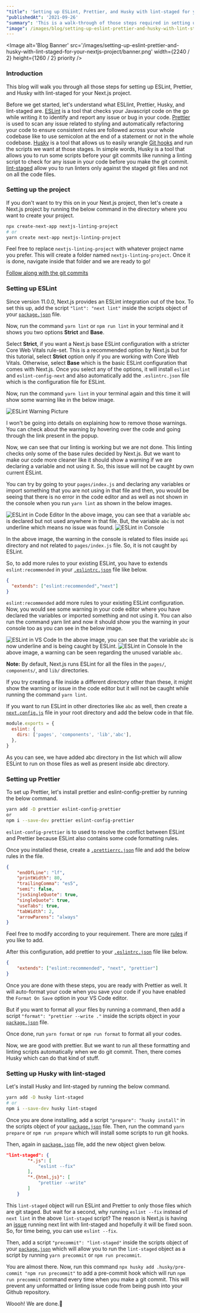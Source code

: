 ```yaml
---
"title": 'Setting up ESLint, Prettier, and Husky with lint-staged for your Next.js Project'
"publishedAt": '2021-09-26'
"summary": 'This is a walk-through of those steps required in setting up ESLint, Prettier, and Husky with lint-staged for a Next.js project'
"image": /images/blog/setting-up-eslint-prettier-and-husky-with-lint-staged-for-your-nextjs-project/banner.png
---
```


<Image
	alt='Blog Banner'
	src='/images/setting-up-eslint-prettier-and-husky-with-lint-staged-for-your-nextjs-project/banner.png'
	width={2240 / 2}
	height={1260 / 2}
	priority
/>

### Introduction

This blog will walk you through all those steps for setting up ESLint, Prettier, and Husky with lint-staged for your Next.js project.

Before we get started, let's understand what ESLlint, Prettier, Husky, and lint-staged are. [ESLint](https://eslint.org/) is a tool that checks your Javascript code on the go while writing it to identify and report any issue or bug in your code. [Prettier](https://prettier.io/) is used to scan any issue related to styling and automatically refactoring your code to ensure consistent rules are followed across your whole codebase like to use semicolon at the end of a statement or not in the whole codebase. [Husky](https://github.com/typicode/husky) is a tool that allows us to easily wrangle [Git hooks](https://git-scm.com/docs/githooks) and run the scripts we want at those stages. In simple words, Husky is a tool that allows you to run some scripts before your git commits like running a linting script to check for any issue in your code before you make the git commit. [lint-staged](https://github.com/okonet/lint-staged) allow you to run linters only against the staged git files and not on all the code files.

### Setting up the project

If you don't want to try this on in your Next.js project, then let's create a Next.js project by running the below command in the directory where you want to create your project.

```bash
npx create-next-app nextjs-linting-project
# or
yarn create next-app nextjs-linting-project
```

Feel free to replace `nextjs-linting-project` with whatever project name you prefer.
This will create a folder named `nextjs-linting-project`. Once it is done, navigate inside that folder and we are ready to go!

[Follow along with the git commits](https://github.com/niteshseram/nextjs-linting-project/commit/498b1419459f0c79d2850956cc360bd77f57ebc4)

### Setting up ESLint

Since version 11.0.0, Next.js provides an ESLint integration out of the box. To set this up, add the script `"lint": "next lint"` inside the scripts object of your [`package.json`](https://github.com/niteshseram/nextjs-linting-project/blob/498b1419459f0c79d2850956cc360bd77f57ebc4/package.json#L9) file.

Now, run the command `yarn lint` or `npm run lint` in your terminal and it shows you two options **Strict** and **Base**.

Select **Strict**, if you want a Next.js base ESLint configuration with a stricter Core Web Vitals rule-set. This is a recommended option by Next.js but for this tutorial, select **Strict** option only if you are working with Core Web Vitals. Otherwise, select **Base** which is the basic ESLint configuration that comes with Next.js. Once you select any of the options, it will install `eslint` and `eslint-config-next` and also automatically add the `.eslintrc.json` file which is the configuration file for ESLint.

Now, run the command `yarn lint` in your terminal again and this time it will show some warning like in the below image.

<Image
	alt='ESLint Warning Picture'
	src='/images/setting-up-eslint-prettier-and-husky-with-lint-staged-for-your-nextjs-project/1.PNG'
	width={1123}
	height={199}
/>

I won't be going into details on explaining how to remove those warnings. You can check about the warning by hovering over the code and going through the link present in the popup.

Now, we can see that our linting is working but we are not done. This linting checks only some of the base rules decided by Next.js. But we want to make our code more cleaner like it should show a warning if we are declaring a variable and not using it. So, this issue will not be caught by own current ESLint.

You can try by going to your `pages/index.js` and declaring any variables or import something that you are not using in that file and then, you would be seeing that there is no error in the code editor and as well as not shown in the console when you run `yarn lint` as shown in the below images.

<Image
	alt='ESLint in Code Editor'
	src='/images/setting-up-eslint-prettier-and-husky-with-lint-staged-for-your-nextjs-project/2.PNG'
	width={994}
	height={563}
/>
In the above image, you can see that a variable `abc` is declared but not used anywhere
in that file. But, the variable `abc` is not underline which means no issue was found.
<Image
	alt='ESLint in Console'
	src='/images/setting-up-eslint-prettier-and-husky-with-lint-staged-for-your-nextjs-project/1.PNG'
	width={1123}
	height={199}
/>

In the above image, the warning in the console is related to files inside `api` directory and not related to `pages/index.js` file. So, it is not caught by ESLint.

So, to add more rules to your existing ESLint, you have to extends `eslint:recommended` in your [`.eslintrc.json`](https://github.com/niteshseram/nextjs-linting-project/blob/290db372928963f3b3aa094e80c9b533299401b2/.eslintrc.json#L2) file like below.

```json title="eslintrc.json"
{
  "extends": ["eslint:recommended","next"]
}
```

`eslint:recommended` add more rules to your existing ESLint configuration. Now, you would see some warning in your code editor where you have declared the variables or imported something and not using it. You can also run the command yarn lint and now it should show you the warning in your console too as you can see in the below image.

<Image
	alt='ESLint in VS Code'
	src='/images/setting-up-eslint-prettier-and-husky-with-lint-staged-for-your-nextjs-project/3.PNG'
	width={1032}
	height={555}
/>
In the above image, you can see that the variable `abc` is now underline and is being
caught by ESLint.
<Image
	alt='ESLint in Console'
	src='/images/setting-up-eslint-prettier-and-husky-with-lint-staged-for-your-nextjs-project/4.PNG'
	width={1110}
	height={312}
/>
In the above image, a warning can be seen regarding the unused variable `abc`.

**Note:** By default, Next.js runs ESLint for all the files in the `pages/`, `components/`, and `lib/` directories.

If you try creating a file inside a different directory other than these, it might show the warning or issue in the code editor but it will not be caught while running the command `yarn lint`.

If you want to run ESLint in other directories like `abc` as well, then create a [`next.config.js`](https://github.com/niteshseram/nextjs-linting-project/blob/b70b2a0fa1af16cf6da495acdc9d50a60462aa56/next.config.js) file in your root directory and add the below code in that file.

```js title="next.config.js"
module.exports = {
  eslint: {
    dirs: ['pages', 'components', 'lib','abc'],
  },
}
```

As you can see, we have added abc directory in the list which will allow ESLint to run on those files as well as present inside abc directory.

### Setting up Prettier

To set up Prettier, let's install prettier and eslint-config-prettier by running the below command.

```bash
yarn add -D prettier eslint-config-prettier
or
npm i --save-dev prettier eslint-config-prettier
```

`eslint-config-prettier` is to used to resolve the conflict between ESLint and Prettier because ESLint also contains some code formatting rules.

Once you installed these, create a [`.prettierrc.json`](https://github.com/niteshseram/nextjs-linting-project/blob/fed364b39693ae0abf45c6976a386a01b4d924af/.prettierrc.json) file and add the below rules in the file.

```json title=".prettierrc.json"
{
	"endOfLine": "lf",
	"printWidth": 80,
	"trailingComma": "es5",
	"semi": false,
	"jsxSingleQuote": true,
	"singleQuote": true,
	"useTabs": true,
	"tabWidth": 2,
	"arrowParens": "always"
}
```

Feel free to modify according to your requirement. There are more [rules](https://prettier.io/docs/en/options.html) if you like to add.

After this configuration, add prettier to your [`.eslintrc.json`](https://github.com/niteshseram/nextjs-linting-project/blob/fed364b39693ae0abf45c6976a386a01b4d924af/.eslintrc.json#L2) file like below.

```json title=".eslintrc.json"
{
	"extends": ["eslint:recommended", "next", "prettier"]
}
```

Once you are done with these steps, you are ready with Prettier as well. It will auto-format your code when you save your code if you have enabled the `Format On Save` option in your VS Code editor.

But if you want to format all your files by running a command, then add a script `"format": "prettier --write ."` inside the scripts object in your [`package.json`](https://github.com/niteshseram/nextjs-linting-project/blob/23cc3e506fdce610220ea54b605cba323ab6a3c5/package.json#L10) file.

Once done, run `yarn format` or `npm run format` to format all your codes.

Now, we are good with prettier. But we want to run all these formatting and linting scripts automatically when we do git commit. Then, there comes Husky which can do that kind of stuff.

### Setting up Husky with lint-staged

Let's install Husky and lint-staged by running the below command.

```bash
yarn add -D husky lint-staged
# or
npm i --save-dev husky lint-staged
```

Once you are done installing, add a script `"prepare": "husky install"` in the scripts object of your [`package.json`](https://github.com/niteshseram/nextjs-linting-project/blob/33deffaa7a2e88540b5d583d7614458802f26b66/package.json#L11) file. Then, run the command `yarn prepare` or `npm run prepare` which will install some scripts to run git hooks.

Then, again in [`package.json`](https://github.com/niteshseram/nextjs-linting-project/blob/411c201baeade8f51900e95d32ddf099db1587f8/package.json#L14-L21) file, add the new object given below.

```json title="package.json"
"lint-staged": {
		"*.js": [
			"eslint --fix"
		],
		"*.{html,js}": [
			"prettier --write"
		]
	}
```

This `lint-staged` object will run ESLint and Prettier to only those files which are git staged. But wait for a second, why running `eslint --fix` instead of `next lint` in the above `lint-staged` script? The reason is Next.js is having an [issue](https://github.com/vercel/next.js/issues/27997) running next lint with lint-staged and hopefully it will be fixed soon. So, for time being, you can use `eslint --fix`.

Then, add a script `"precommit": "lint-staged"` inside the scripts object of your [`package.json`](https://github.com/niteshseram/nextjs-linting-project/blob/411c201baeade8f51900e95d32ddf099db1587f8/package.json#L12) which will allow you to run the `lint-staged` object as a script by running `yarn precommit` or `npm run precommit`.

You are almost there. Now, run this command `npx husky add .husky/pre-commit "npm run precommit"` to add a pre-commit hook which will run `npm run precommit` command every time when you make a git commit. This will prevent any unformatted or linting issue code from being push into your Github repository.

Woooh! We are done.🎉
